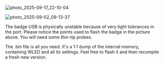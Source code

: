 ![photo_2025-09-17_22-10-04](https://github.com/user-attachments/assets/5ef2ba0d-c5d9-491a-9bbe-13408f437ca4)

![photo_2025-09-02_09-13-37](https://github.com/user-attachments/assets/165c990e-35e8-48a7-97b6-f48975532ef7)

The badge USB is physically unstable because of very tight tolerances in the port.
Please notice the points used to flash the badge in the picture above. You will need some thin-tip probes.

The .bin file is all you need. It's a 1:1 dump of the internal memory, containing WLED and all its settings. Feel free to flash it and then recompile a fresh new version.
